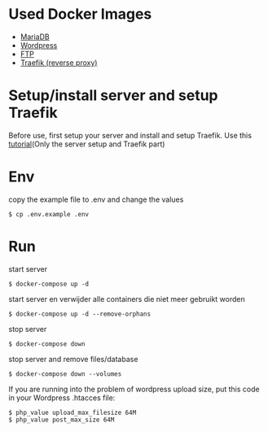 

# Used Docker Images
- [MariaDB](https://hub.docker.com/_/mariadb)
- [Wordpress](https://hub.docker.com/_/wordpress)
- [FTP](https://hub.docker.com/r/stilliard/pure-ftpd/)
- [Traefik (reverse proxy)](https://hub.docker.com/_/traefik)

# Setup/install server and setup Traefik
Before use, first setup your server and install and setup Traefik. Use this [tutorial](https://www.digitalocean.com/community/tutorials/how-to-use-traefik-as-a-reverse-proxy-for-docker-containers-on-ubuntu-18-04)(Only the server setup and Traefik part)

# Env
copy the example file to .env and change the values

    $ cp .env.example .env
    
# Run
start server

    $ docker-compose up -d

start server en verwijder alle containers die niet meer gebruikt worden

    $ docker-compose up -d --remove-orphans

stop server
    
    $ docker-compose down

stop server and remove files/database

    $ docker-compose down --volumes


If you are running into the problem of wordpress upload size, put this code in your Wordpress .htacces file:

    $ php_value upload_max_filesize 64M
    $ php_value post_max_size 64M


